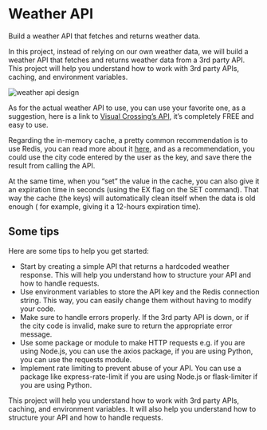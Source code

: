 # Weather API

Build a weather API that fetches and returns weather data.

In this project, instead of relying on our own weather data, we will build a weather API that fetches and returns
weather data from a 3rd party API. This project will help you understand how to work with 3rd party APIs, caching, and
environment variables.

<img src="https://assets.roadmap.sh/guest/weather-api-f8i1q.png" alt="weather api design"/>

As for the actual weather API to use, you can use your favorite one, as a suggestion, here is a link
to [Visual Crossing’s API](https://www.visualcrossing.com/weather-api), it’s completely FREE and easy to use.

Regarding the in-memory cache, a pretty common recommendation is to use Redis, you can read more about
it [here](https://redis.io/docs/manual/client-side-caching/), and as a
recommendation, you could use the city code entered by the user as the key, and save there the result from calling the
API.

At the same time, when you “set” the value in the cache, you can also give it an expiration time in seconds (using the
EX flag on the SET command). That way the cache (the keys) will automatically clean itself when the data is old enough (
for example, giving it a 12-hours expiration time).

## Some tips

Here are some tips to help you get started:

- Start by creating a simple API that returns a hardcoded weather response. This will help you understand how to
  structure your API and how to handle requests.
- Use environment variables to store the API key and the Redis connection string. This way, you can easily change them
  without having to modify your code.
- Make sure to handle errors properly. If the 3rd party API is down, or if the city code is invalid, make sure to return
  the appropriate error message.
- Use some package or module to make HTTP requests e.g. if you are using Node.js, you can use the axios package, if you
  are using Python, you can use the requests module.
- Implement rate limiting to prevent abuse of your API. You can use a package like express-rate-limit if you are using
  Node.js or flask-limiter if you are using Python.

This project will help you understand how to work with 3rd party APIs, caching, and environment variables. It will also
help you understand how to structure your API and how to handle requests.